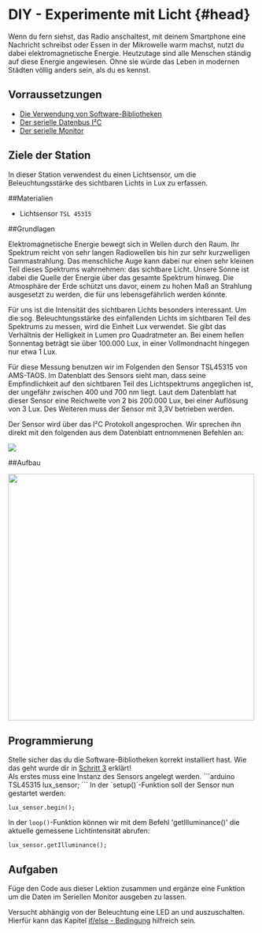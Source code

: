 # DIY - Experimente mit Licht {#head}
Wenn du fern siehst, das Radio anschaltest, mit deinem Smartphone eine Nachricht schreibst oder Essen in der Mikrowelle warm machst, nutzt du dabei elektromagnetische Energie.
Heutzutage sind alle Menschen ständig auf diese Energie angewiesen.
Ohne sie würde das Leben in modernen Städten völlig anders sein, als du es kennst.

## Vorraussetzungen
- [Die Verwendung von Software-Bibliotheken](../../erste-schritte/schritt-1-software-installation.md)
- [Der serielle Datenbus I²C](../../grundlagen/serielle_datenbus.md)
- [Der serielle Monitor](../../grundlagen/der_serielle_monitor.md)

## Ziele der Station
In dieser Station verwendest du einen Lichtsensor, um die Beleuchtungsstärke des sichtbaren Lichts in Lux zu erfassen.

##Materialien
- Lichtsensor `TSL 45315`

##Grundlagen
<!--sec data-title="Lichtintensität" data-id="grundlagenlicht" data-collapse=true ces-->
Elektromagnetische Energie bewegt sich in Wellen durch den Raum. Ihr Spektrum reicht von sehr langen Radiowellen bis hin zur sehr kurzwelligen Gammastrahlung. Das menschliche Auge kann dabei nur einen sehr kleinen Teil dieses Spektrums wahrnehmen: das sichtbare Licht. Unsere Sonne ist dabei die Quelle der Energie über das gesamte Spektrum hinweg. Die Atmosphäre der Erde schützt uns davor, einem zu hohen Maß an Strahlung ausgesetzt zu werden, die für uns lebensgefährlich werden könnte.

Für uns ist die Intensität des sichtbaren Lichts besonders interessant. Um die sog. Beleuchtungsstärke des einfallenden Lichts im sichtbaren Teil des Spektrums zu messen, wird die Einheit Lux verwendet. Sie gibt das Verhältnis der Helligkeit in Lumen pro Quadratmeter an. Bei einem hellen Sonnentag beträgt sie über 100.000 Lux, in einer Vollmondnacht hingegen nur etwa 1 Lux.
<!-- endsec -->

<!--sec data-title="TSL45315 Sensor" data-id="grundlagensensor" data-collapse=true ces-->
Für diese Messung benutzen wir im Folgenden den Sensor TSL45315 von AMS-TAOS.
Im Datenblatt des Sensors sieht man, dass seine Empfindlichkeit auf den sichtbaren Teil des Lichtspektrums angeglichen ist, der ungefähr zwischen 400 und 700 nm liegt.
Laut dem Datenblatt hat dieser Sensor eine Reichweite von 2 bis 200.000 Lux, bei einer Auflösung von 3 Lux. Des Weiteren muss der Sensor mit 3,3V betrieben werden.

Der Sensor wird über das I²C Protokoll angesprochen. Wir sprechen ihn direkt mit den folgenden aus dem Datenblatt entnommenen Befehlen an:

<img src="https://raw.githubusercontent.com/sensebox/resources/master/images/edu//Grundlagen_Station_6.png"/>
<!-- endsec -->

##Aufbau

<img src="https://raw.githubusercontent.com/sensebox/resources/master/images/wired_lux.jpg" width="500"/>

## Programmierung
<div class="box_warning">
    <i class="fa fa-info fa-fw" aria-hidden="true" style="color: #42acf3;"></i>
    Stelle sicher das du die Software-Bibliotheken korrekt installiert hast. Wie das geht wurde dir in <a href ="/../../erste-schritte/schritt-3-libraries-hinzufuegen.html">Schritt 3</a> erklärt!
</div>
Als erstes muss eine Instanz des Sensors angelegt werden.
```arduino
TSL45315 lux_sensor;
```
<!--sec data-title="setup() Funktion" data-id="programmierungsetup" data-collapse=true ces-->
In der `setup()`-Funktion soll der Sensor nun gestartet werden: 

```arduino
lux_sensor.begin();
```

<!-- endsec -->

<!--sec data-title="loop() Funktion" data-id="programmierungloop" data-collapse=true ces-->
In der `loop()`-Funktion können wir mit dem Befehl 'getIlluminance()' die aktuelle gemessene Lichtintensität abrufen:

```arduino
lux_sensor.getIlluminance();
```
<!-- endsec -->

## Aufgaben

<!--sec data-title="Aufgabe 1" data-id="aufg1" data-collapse=true ces-->
Füge den Code aus dieser Lektion zusammen und ergänze eine Funktion um die Daten im Seriellen Monitor ausgeben zu lassen.
<!-- endsec -->

<!--sec data-title="Aufgabe 2" data-id="aufg2" data-collapse=true ces-->
Versucht abhängig von der Beleuchtung eine LED an und auszuschalten. Hierfür kann das Kapitel [if/else - Bedingung](/../../grundlagen/if_else_bedingung.md) hilfreich sein.
<!-- endsec -->

